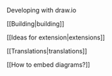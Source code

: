 Developing with draw.io

[[Building|building]]

[[Ideas for extension|extensions]]

[[Translations|translations]]

[[How to embed diagrams?]]